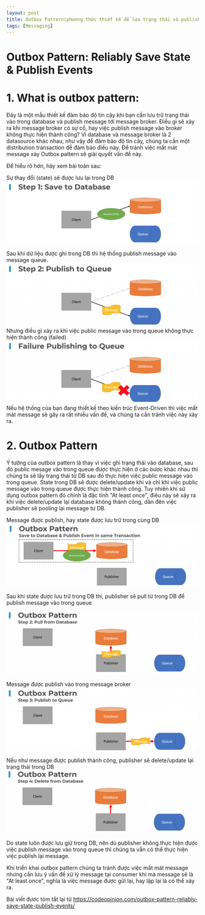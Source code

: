 ```yaml
---
layout: post
title: Outbox Pattern(phương thức thiết kế để lưu trạng thái và publish event đáng tin cậy)
tags: [Messaging]
---
```


# Outbox Pattern: Reliably Save State & Publish Events

# 1. What is outbox pattern: 
Đây là một mẫu thiết kế đảm bảo độ tin cậy khi bạn cần lưu trữ trạng thái vào trong database và publish message tới message broker. Điều gì sẽ xảy ra khi message broker có sự cố, hay việc publish message vào broker không thực hiện thành công?  Vì database và message broker là 2 datasource khác nhau, như vậy để đảm bảo độ tin câỵ, chúng ta cần một distribution transaction để đảm bảo điều này. Để tránh việc mất mát message xảy Outbox pattern sẽ giải quyết vấn đề này.

Để hiểu rõ hơn, hãy xem bài toán sau: 

Sự thay đổi (state) sẽ được lưu lại trong DB
![outbox01](/img/outbox_01.png "outbox1")

Sau khi dữ liệu được ghi trong DB thì hệ thống publish message vào message queue.
![outbox02](/img/outbox_02.png "outbox2")
Nhưng điều gì xảy ra khi việc public message vào trong queue không thực hiện thành công (failed)
![outbox03](/img/outbox_03.png "outbox2")
Nếu hệ thống của bạn đang thiết kế theo kiến trúc Event-Driven thì việc mất mát message sẽ gây ra rất nhiều vấn đề, và chúng ta cần tránh việc này xảy ra.

# 2. Outbox Pattern
Ý tưởng của outbox pattern là thay vì việc ghi trạng thái vào database, sau đó public mesage vào trong queue được thực hiện ở các bươc khác nhau thì chúng ta sẽ lấy trạng thái từ DB sau đó thực hiện việc public message vào trong queue. State trong DB sẽ được delete/update khi và chỉ khi việc public message vào trong queue được thực hiện thành công. Tuy nhiên khi sử dụng outbox pattern đó chính là đặc tính "At least once", điêu này sẽ xảy ra khi việc delete/update lại database không thành công, dân đên việc publisher sẽ pooling lại message tư DB. 

Message được publish, hay state đươc lưu trữ trong cùng DB
![outbox04](/img/outbox_4.png "outbox4")

Sau khi state được lưu trữ trong DB thì, publisher sẽ pull từ trong DB để publish message vào trong queue

![outbox05](/img/outbox_5.png "outbox5")

Message được publish vào trong message broker
![outbox06](/img/outbox_6.png "outbox6")

Nếu như message được publish thành công, publisher sẽ delete/update lại trạng thái trong DB
![outbox07](/img/outbox_7.png "outbox7")

Do state luôn được lưu giữ trong DB, nên dù publisher không thực hiện được việc publish message vào trong queue thì chúng ta vẫn có thể thực hiện việc 
publish lại message.

Khi triển khai outbox pattern chúng ta tránh được việc mất mát message nhưng cần lưu ý vấn đề xử lý message tại consumer khi mà message sẽ là "At least once", nghĩa là việc message được gửi lại, hay lặp lại là có thể xảy ra.

Bài viết đươc tóm tắt lại từ 
https://codeopinion.com/outbox-pattern-reliably-save-state-publish-events/

